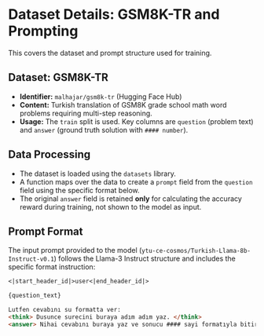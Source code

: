 # Dataset Details: GSM8K-TR and Prompting

This covers the dataset and prompt structure used for training.

## Dataset: GSM8K-TR

-   **Identifier:** `malhajar/gsm8k-tr` (Hugging Face Hub)
-   **Content:** Turkish translation of GSM8K grade school math word problems requiring multi-step reasoning.
-   **Usage:** The `train` split is used. Key columns are `question` (problem text) and `answer` (ground truth solution with `#### number`).

## Data Processing

-   The dataset is loaded using the `datasets` library.
-   A function maps over the data to create a `prompt` field from the `question` field using the specific format below.
-   The original `answer` field is retained **only** for calculating the accuracy reward during training, not shown to the model as input.

## Prompt Format

The input prompt provided to the model (`ytu-ce-cosmos/Turkish-Llama-8b-Instruct-v0.1`) follows the Llama-3 Instruct structure and includes the specific format instruction:

```markdown
<|start_header_id|>user<|end_header_id|>

{question_text}

Lutfen cevabını su formatta ver:
<think> Dusunce surecini buraya adım adım yaz. </think>
<answer> Nihai cevabını buraya yaz ve sonucu #### sayi formatıyla bitir. </answer><|eot_id|><|start_header_id|>assistant<|end_header_id|>